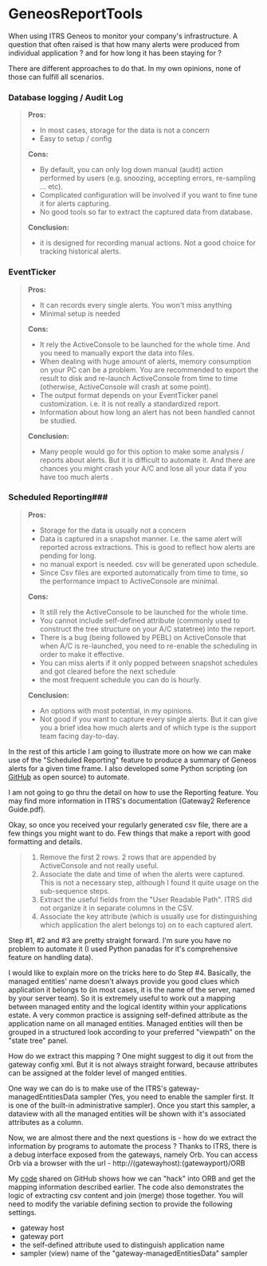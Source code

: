 # GeneosReportTools

When using ITRS Geneos to monitor your company's infrastructure. A question that often raised is that how many alerts were produced from individual application ? and for how long it has been staying for ?

There are different approaches to do that. In my own opinions, none of those can fulfill all scenarios.

### Database logging / Audit Log ###
> **Pros:**
> * In most cases, storage for the data is not a concern
> * Easy to setup / config
> 
> **Cons:**
> * By default, you can only log down manual (audit) action performed by users (e.g. snoozing, accepting errors, re-sampling ... etc).
> * Complicated configuration will be involved if you want to fine tune it for alerts capturing.
> * No good tools so far to extract the captured data from database.
> 
> **Conclusion:**
> * it is designed for recording manual actions. Not a good choice for tracking historical alerts.

### EventTicker ###
> **Pros:**
> * It can records every single alerts. You won't miss anything
> * Minimal setup is needed
> 
> **Cons:**
> * It rely the ActiveConsole to be launched for the whole time. And you need to manually export the data into files.
> * When dealing with huge amount of alerts, memory consumption on your PC can be a problem. You are recommended to export the result to disk and re-launch ActiveConsole from time to time (otherwise, ActiveConsole will crash at some point).
> * The output format depends on your EventTicker panel customization. i.e. it is not really a standardized report.
> * Information about how long an alert has not been handled cannot be studied.
> 
> **Conclusion:**
> * Many people would go for this option to make some analysis / reports about alerts. But it is difficult to automate it. And there are chances you might crash your A/C and lose all your data if you have too much alerts .

### Scheduled Reporting###
> **Pros:**
> * Storage for the data is usually not a concern
> * Data is captured in a snapshot manner. I.e. the same alert will reported across extractions. This is good to reflect how alerts are pending for long.
> * no manual export is needed. csv will be generated upon schedule.
> * Since Csv files are exported automatically from time to time, so the performance impact to ActiveConsole are minimal.
> 
> **Cons:**
> * It still rely the ActiveConsole to be launched for the whole time.
> * You cannot include self-defined attribute (commonly used to construct the tree structure on your A/C statetree) into the report.
> * There is a bug (being followed by PEBL) on ActiveConsole that when A/C is re-launched, you need to re-enable the scheduling in order to make it effective.
> * You can miss alerts if it only popped between snapshot schedules and got cleared before the next schedule
> * the most frequent schedule you can do is hourly.
> 
> **Conclusion:**
> * An options with most potential, in my opinions.
> * Not good if you want to capture every single alerts. But it can give you a brief idea how much alerts and of which type is the support team facing day-to-day.

In the rest of this article I am going to illustrate more on how we can make use of the "Scheduled Reporting" feature to produce a summary of Geneos alerts for a given time frame. I also developed some Python scripting (on [GitHub](https://github.com/daedaluschan/GeneosReportTools) as open source) to automate.

I am not going to go thru the detail on how to use the Reporting feature. You may find more information in ITRS's documentation (Gateway2 Reference Guide.pdf).

Okay, so once you received your regularly generated csv file, there are a few things you might want to do. Few things that make a report with good formatting and details. 

> 1. Remove the first 2 rows. 2 rows that are appended by ActiveConsole and not really useful.
> 2. Associate the date and time of when the alerts were captured. This is not a necessary step, although I found it quite usage on the sub-sequence steps.
> 3. Extract the useful fields from the "User Readable Path". ITRS did not organize it in separate columns in the CSV.
> 4. Associate the key attribute (which is usually use for distinguishing which application the alert belongs to) on to each captured alert.
> 

Step #1, #2 and #3 are pretty straight forward. I'm sure you have no problem to automate it (I used Python panadas for it's comprehensive feature on handling data).

I would like to explain more on the tricks here to do Step #4. Basically, the managed entities' name doesn't always provide you good clues which application it belongs to (in most cases, it is the name of the server, named by your server team). So it is extremely useful to work out a mapping between managed entity and the logical identity within your applications estate. A very common practice is assigning self-defined attribute as the application name on all managed entities. Managed entities will then be grouped in a structured look according to your preferred "viewpath" on the "state tree" panel.

How do we extract this mapping ? One might suggest to dig it out from the gateway config xml. But it is not always straight forward, because attributes can be assigned at the folder level of manged entities.

One way we can do is to make use of the ITRS's gateway-managedEntitiesData sampler (Yes, you need to enable the sampler first. It is one of the built-in administrative sampler). Once you start this sampler, a dataview with all the managed entities will be shown with it's associated attributes as a column.

Now, we are almost there and the next questions is - how do we extract the information by programs to automate the process ? Thanks to ITRS, there is a debug interface exposed from the gateways, namely Orb. You can access Orb via a browser with the url - http://(gatewayhost):(gatewayport)/ORB

My [code](https://github.com/daedaluschan/GeneosReportTools/blob/master/geneosAlertsCsvMassage.py) shared on GitHub shows how we can "hack" into ORB and get the mapping information described earlier. The code also demonstrates the logic of extracting csv content and join (merge) those together. You will need to modify the variable defining section to provide the following settings.

- gateway host
- gateway port
- the self-defined attribute used to distinguish application name
- sampler (view) name of the "gateway-managedEntitiesData" sampler



